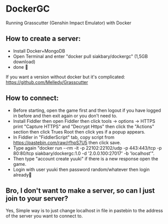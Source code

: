 # DockerGC
Running Grasscutter (Genshin Impact Emulator) with Docker

## How to create a server:
- Install Docker+MongoDB
- Open Terminal and enter "docker pull siakbary/dockergc" (1,5GB download)
- done 🙂

If you want a version without docker but it's complicated:
https://github.com/Melledy/Grasscutter

## How to connect:
- Before starting, open the game first and then logout if you have logged in before and then exit again or you don't need to.
- Install Fiddler then open Fiddler then click tools -> options -> HTTPS print "Capture HTTPS" and "Decrypt Https" then click the "Actions" section then click Trues Root then click yes if a popup appears.
- In Fiddler in "FiddlerScript" tab, copy script from https://pastebin.com/raw/rfhpS7U5 then click save.
- Type again "docker run --rm -it -p 22102:22102/udp -p 443:443/tcp -p 80:80/tcp siakbary/dockergc:1.0 -d '2.0.0.100:27017' -b 'localhost'".
- Then type "account create yuuki" if there is a new response open the game.
- Login with user yuuki then password random/whatever then login already🙂

## Bro, I don't want to make a server, so can I just join to your server?
Yes, Simple way is to just change localhost in file in pastebin to the address of the server you want to connect to.